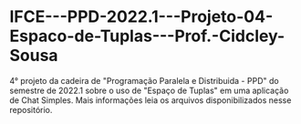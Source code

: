 # IFCE---PPD-2022.1---Projeto-04-Espaco-de-Tuplas---Prof.-Cidcley-Sousa
4° projeto da cadeira de "Programação Paralela e Distribuida - PPD" do semestre de 2022.1 sobre o uso de "Espaço de Tuplas" em uma aplicação de Chat Simples. Mais informações leia os arquivos disponibilizados nesse repositório.
